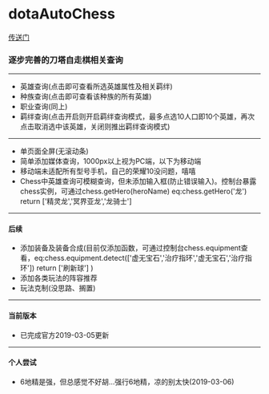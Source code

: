 # dotaAutoChess
[传送门](https://uchiha-fy.github.io/dota_AutoChess/)
### 逐步完善的刀塔自走棋相关查询
***
+ 英雄查询(点击即可查看所选英雄属性及相关羁绊)
+ 种族查询(点击即可查看该种族的所有英雄)
+ 职业查询(同上)
+ 羁绊查询(点击开启则开启羁绊查询模式，最多点选10人口即10个英雄，再次点击取消选中该英雄，关闭则推出羁绊查询模式)
***
* 单页面全屏(无滚动条)
* 简单添加媒体查询，1000px以上视为PC端，以下为移动端
* 移动端未适配所有型号手机，自己的荣耀10没问题，嘻嘻
* Chess中英雄查询可模糊查询，但未添加输入框(防止错误输入)。控制台暴露chess实例，可通过chess.getHero(heroName) eq:chess.getHero('龙') return ['精灵龙','冥界亚龙','龙骑士']
***
#### 后续
+ 添加装备及装备合成(目前仅添加函数，可通过控制台chess.equipment查看，eq:chess.equipment.detect(['虚无宝石','治疗指环','虚无宝石','治疗指环']) return ['刷新球'] )
+ 添加各类玩法的阵容推荐
+ 玩法克制(没思路、搁置)
***
#### 当前版本
* 已完成官方2019-03-05更新
***
#### 个人尝试
* 6地精是强，但总感觉不好胡...强行6地精，凉的别太快(2019-03-06)
